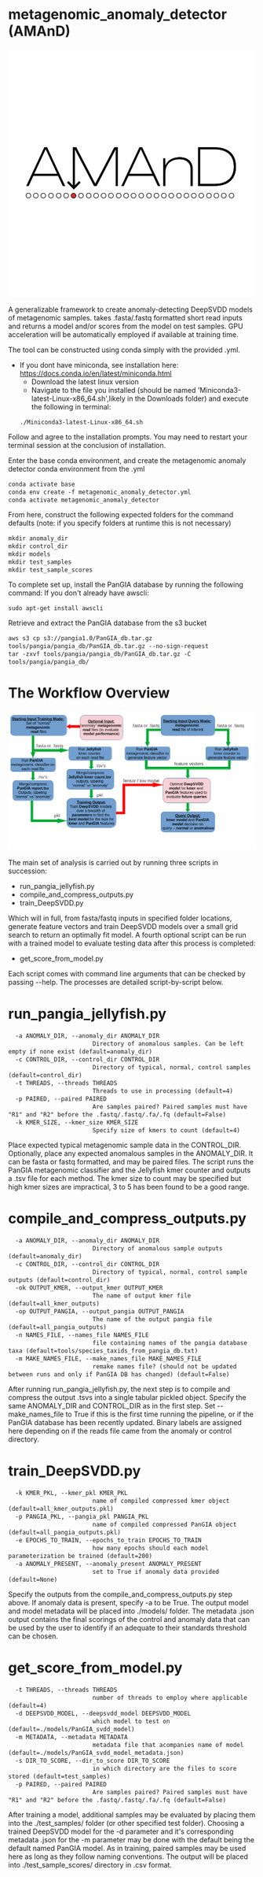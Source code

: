 # metagenomic_anomaly_detector (AMAnD)
![](images/AMAnD.svg)

A generalizable framework to create anomaly-detecting DeepSVDD models of metagenomic samples. takes .fasta/.fastq formatted short read inputs and returns a model and/or scores from the model on test samples. GPU acceleration will be automatically employed if available at training time.

The tool can be constructed using conda simply with the provided .yml.
* If you dont have miniconda, see installation here: https://docs.conda.io/en/latest/miniconda.html
    * Download the latest linux version
    * Navigate to the file you installed (should be named 'Miniconda3-latest-Linux-x86_64.sh',likely in the Downloads folder) and execute the following in terminal:
    ```
    ./Miniconda3-latest-Linux-x86_64.sh
    ```
Follow and agree to the installation prompts. You may need to restart your terminal session at the conclusion of installation.

Enter the base conda environment, and create the metagenomic anomaly detector conda environment from the .yml
```
conda activate base
conda env create -f metagenomic_anomaly_detector.yml
conda activate metagenomic_anomaly_detector
```

From here, construct the following expected folders for the command defaults (note: if you specify folders at runtime this is not necessary)
```
mkdir anomaly_dir
mkdir control_dir
mkdir models
mkdir test_samples
mkdir test_sample_scores
```

To complete set up, install the PanGIA database by running the following command:
If you don't already have awscli:
```
sudo apt-get install awscli
```
Retrieve and extract the PanGIA database from the s3 bucket
```
aws s3 cp s3://pangia1.0/PanGIA_db.tar.gz tools/pangia/pangia_db/PanGIA_db.tar.gz --no-sign-request
tar -zxvf tools/pangia/pangia_db/PanGIA_db.tar.gz -C tools/pangia/pangia_db/
```

# The Workflow Overview

![](images/MBM_flowchart.png)

The main set of analysis is carried out by running three scripts in succession:
* run_pangia_jellyfish.py
* compile_and_compress_outputs.py
* train_DeepSVDD.py

Which will in full, from fasta/fastq inputs in specified folder locations, generate feature vectors and train DeepSVDD models over a small grid search to return an optimally fit model. A fourth optional script can be run with a trained model to evaluate testing data after this process is completed:
* get_score_from_model.py

Each script comes with command line arguments that can be checked by passing --help. The processes are detailed script-by-script below.

# run_pangia_jellyfish.py
```
  -a ANOMALY_DIR, --anomaly_dir ANOMALY_DIR
                        Directory of anomalous samples. Can be left empty if none exist (default=anomaly_dir)
  -c CONTROL_DIR, --control_dir CONTROL_DIR
                        Directory of typical, normal, control samples (default=control_dir)
  -t THREADS, --threads THREADS
                        Threads to use in processing (default=4)
  -p PAIRED, --paired PAIRED
                        Are samples paired? Paired samples must have "R1" and "R2" before the .fastq/.fastq/.fa/.fq (default=False)
  -k KMER_SIZE, --kmer_size KMER_SIZE
                        Specify size of kmers to count (default=4)
```
Place expected typical metagenomic sample data in the CONTROL_DIR. Optionally, place any expected anomalous samples in the ANOMALY_DIR. It can be fasta or fastq formatted, and may be paired files. The script runs the PanGIA metagenomic classifier and the Jellyfish kmer counter and outputs a .tsv file for each method. The kmer size to count may be specified but high kmer sizes are impractical, 3 to 5 has been found to be a good range.

# compile_and_compress_outputs.py
```
  -a ANOMALY_DIR, --anomaly_dir ANOMALY_DIR
                        Directory of anomalous sample outputs (default=anomaly_dir)
  -c CONTROL_DIR, --control_dir CONTROL_DIR
                        Directory of typical, normal, control sample outputs (default=control_dir)
  -ok OUTPUT_KMER, --output_kmer OUTPUT_KMER
                        The name of output kmer file (default=all_kmer_outputs)
  -op OUTPUT_PANGIA, --output_pangia OUTPUT_PANGIA
                        The name of the output pangia file (default=all_pangia_outputs)
  -n NAMES_FILE, --names_file NAMES_FILE
                        file containing names of the pangia database taxa (default=tools/species_taxids_from_pangia_db.txt)
  -m MAKE_NAMES_FILE, --make_names_file MAKE_NAMES_FILE
                        remake names file? (should not be updated between runs and only if PanGIA DB has changed) (default=False)

```
After running run_pangia_jellyfish.py, the next step is to compile and compress the output .tsvs into a single tabular pickled object. Specify the same ANOMALY_DIR and CONTROL_DIR as in the first step. Set --make_names_file to True if this is the first time running the pipeline, or if the PanGIA database has been recently updated. Binary labels are assigned here depending on if the reads file came from the anomaly or control directory.

# train_DeepSVDD.py
```
  -k KMER_PKL, --kmer_pkl KMER_PKL
                        name of compiled compressed kmer object (default=all_kmer_outputs.pkl)
  -p PANGIA_PKL, --pangia_pkl PANGIA_PKL
                        name of compiled compressed PanGIA object (default=all_pangia_outputs.pkl)
  -e EPOCHS_TO_TRAIN, --epochs_to_train EPOCHS_TO_TRAIN
                        how many epochs should each model parameterization be trained (default=200)
  -a ANOMALY_PRESENT, --anomaly_present ANOMALY_PRESENT
                        set to True if anomaly data provided (default=None)
```
Specify the outputs from the compile_and_compress_outputs.py step above. If anomaly data is present, specify -a to be True. The output model and model metadata will be placed into ./models/ folder. The metadata .json output contains the final scorings of the control and anomaly data that can be used by the user to identify if an adequate to their standards threshold can be chosen.

# get_score_from_model.py
```
  -t THREADS, --threads THREADS
                        number of threads to employ where applicable (default=4)
  -d DEEPSVDD_MODEL, --deepsvdd_model DEEPSVDD_MODEL
                        which model to test on (default=./models/PanGIA_svdd_model)
  -m METADATA, --metadata METADATA
                        metadata file that acompanies name of model (default=./models/PanGIA_svdd_model_metadata.json)
  -s DIR_TO_SCORE, --dir_to_score DIR_TO_SCORE
                        in which directory are the files to score stored (default=test_samples)
  -p PAIRED, --paired PAIRED
                        Are samples paired? Paired samples must have "R1" and "R2" before the .fastq/.fastq/.fa/.fq (default=False)
```
After training a model, additional samples may be evaluated by placing them into the ./test_samples/ folder (or other specified test folder). Choosing a trained DeepSVDD model for the -d parameter and it's corresponding metadata .json for the -m parameter may be done with the default being the default named PanGIA model. As in training, paired samples may be used here as long as they follow naming conventions. The output will be placed into ./test_sample_scores/ directory in .csv format.
